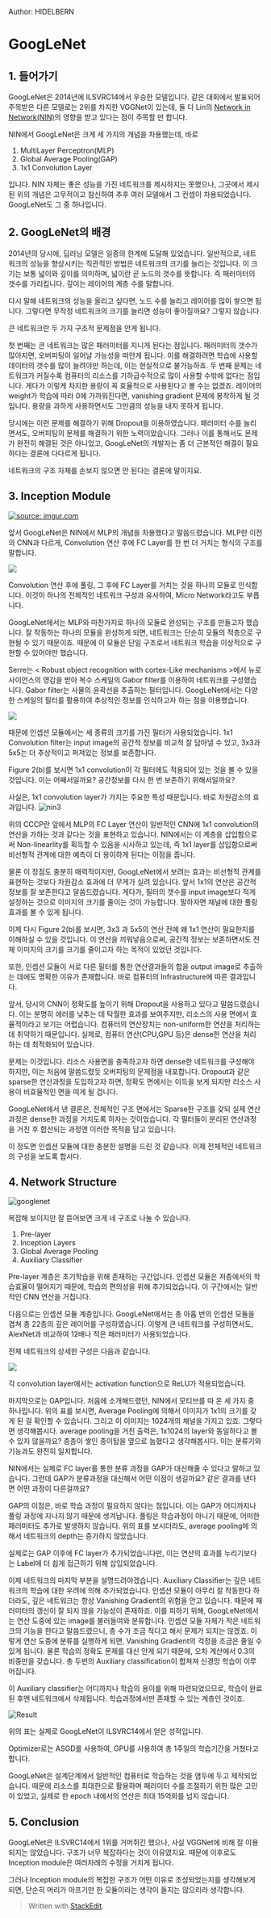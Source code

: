 ﻿Author: HIDELBERN

# GoogLeNet
## 1. 들어가기

GoogLeNet은 2014년에 ILSVRC14에서 우승한 모델입니다.  같은 대회에서 발표되어 주목받은 다른 모델로는 2위를 차지한 VGGNet이 있는데, 둘 다 Lin의 [Network in Network(NIN)](https://arxiv.org/pdf/1312.4400.pdf)의 영향을 받고 있다는 점이 주목할 만 합니다.

NIN에서 GoogLeNet은 크게 세 가지의 개념을 차용했는데, 바로

 1. MultiLayer Perceptron(MLP)
 2. Global Average Pooling(GAP)
 3. 1x1 Convolution Layer

입니다. NIN 자체는 좋은 성능을 가진 네트워크를 제시하지는 못했으나, 그곳에서 제시된 위의 개념은 고무적이고 참신하여 추후 여러 모델에서 그 컨셉이 차용되었습니다. GoogLeNet도 그 중 하나입니다.

## 2. GoogLeNet의 배경

2014년의 당시에, 딥러닝 모델은 일종의 한계에 도달해 있었습니다.
일반적으로, 네트워크의 성능을 향상시키는 직관적인 방법은 네트워크의 크기를 늘리는 것입니다. 
이 크기는 보통 넓이와 깊이를 의미하며, 넓이란 곧 노드의 갯수를 뜻합니다. 즉 패러미터의 갯수를 가리킵니다. 깊이는 레이어의 계층 수를 말합니다.

다시 말해 네트워크의 성능을 올리고 싶다면, 노드 수를 늘리고 레이어를 많이 쌓으면 됩니다. 그렇다면 무작정 네트워크의 크기를 늘리면 성능이 좋아질까요?
그렇지 않습니다.

큰 네트워크란 두 가지 구조적 문제점을 안게 됩니다.

첫 번째는 큰 네트워크는 많은 패러미터를 지니게 된다는 점입니다. 패러미터의 갯수가 많아지면, 오버피팅이 일어날 가능성을 떠안게 됩니다. 이를 해결하려면 학습에 사용할 데이터의 갯수를 많이 늘려야만 하는데, 이는 현실적으로 불가능하죠.
두 번째 문제는 네트워크가 커질수록 컴퓨터의 리소스를 기하급수적으로 많이 사용할 수밖에 없다는 점입니다.  게다가 이렇게 차지한 용량이 꼭 효율적으로 사용된다고 볼 수는 없겠죠. 레이어의 weight가 학습에 따라 0에 가까워진다면,  vanishing gradient 문제에 봉착하게 될 것입니다. 용량을 과하게 사용하면서도 그만큼의 성능을 내지 못하게 됩니다.

당시에는 이런 문제를 해결하기 위해 Dropout을 이용하였습니다. 패러미터 수를 늘리면서도, 오버피팅의 문제를 해결하기 위한 노력이었습니다. 그러나 이를 통해서도 문제가 완전히 해결된 것은 아니었고, GoogLeNet의 개발자는 좀 더 근본적인 해결이 필요하다는 결론에 다다르게 됩니다.

네트워크의 구조 자체를 손보지 않으면 안 된다는 결론에 말이지요.

## 3. Inception Module

[![](https://i.imgur.com/VY3BkBR.png "source: imgur.com")](https://imgur.com/VY3BkBR)

앞서 GoogLeNet은 NIN에서 MLP의 개념을 차용했다고 말씀드렸습니다. MLP란 이전의 CNN과 다르게, Convolution 연산 후에 FC Layer를 한 번 더 거치는 형식의 구조를 말합니다.

![](http://img1.daumcdn.net/thumb/R1920x0/?fname=http%3A%2F%2Fcfile9.uf.tistory.com%2Fimage%2F99E335475AD5E8BF2469FE)

Convolution 연산 후에 풀링, 그 후에 FC Layer를 거치는 것을 하나의 모듈로 인식합니다. 이것이 하나의 전체적인 네트워크 구성과 유사하여, Micro Network라고도 부릅니다.

GoogLeNet에서는 MLP와 마찬가지로 하나의 모듈로 완성되는 구조를 만들고자 했습니다. 잘 작동하는 하나의 모듈을 완성하게 되면, 네트워크는 단순히 모듈의 적층으로 구현될 수 있기 때문이죠. 때문에 이 모듈은 단일 구조로서 네트워크 학습을 이상적으로 구현할 수 있어야만 했습니다.

Serre는 < Robust object recognition with cortex-Like mechanisms >에서 뉴로사이언스의 영감을 받아 복수 스케일의 Gabor filter를 이용하여 네트워크를 구성했습니다. Gabor filter는 사물의 윤곽선을 추출하는 필터입니다. GoogLeNet에서는 다양한 스케일의 필터를 활용하여 추상적인 정보를 인식하고자 하는 점을 이용했습니다.

![](http://img1.daumcdn.net/thumb/R1920x0/?fname=http%3A%2F%2Fcfile30.uf.tistory.com%2Fimage%2F993A9D4F5AD5813E1101C2)

때문에 인셉션 모듈에서는 세 종류의 크기를 가진 필터가 사용되었습니다. 1x1 Convolution filter는 input image의 공간적 정보를 비교적 잘 담아낼 수 있고, 3x3과 5x5는 더 추상적이고 퍼져있는 정보를 보존합니다.

Figure 2(b)를 보시면 1x1 convolution이 각 필터에도 적용되어 있는 것을 볼 수 있을 것입니다. 이는 어째서일까요? 공간정보를 다시 한 번 보존하기 위해서일까요? 

사실은, 1x1 convolution layer가 가지는 주요한 특성 때문입니다. 바로 차원감소의 효과입니다. 
![nin3](https://user-images.githubusercontent.com/25279765/35000804-aacc58f0-fb28-11e7-9b27-f28c4a6568a2.jpg)

위의 CCCP란 앞에서 MLP의 FC Layer 연산이 일반적인 CNN에 1x1 convolution의 연산을 가하는 것과 같다는 것을 표현하고 있습니다. NIN에서는 이 계층을 삽입함으로써 Non-linearlity를 획득할 수 있음을 시사하고 있는데, 즉 1x1 layer를 삽입함으로써 비선형적 관계에 대한 예측이 더 용이하게 된다는 이점을 줍니다.

물론 이 장점도 충분히 매력적이지만, GoogLeNet에서 보려는 효과는 비선형적 관계를 표현하는 것보다 차원감소 효과에 더 무게가 실려 있습니다. 앞서 1x1의 연산은 공간적 정보를 잘 보존한다고 말씀드렸습니다.  게다가, 필터의 갯수를 input image보다 적게 설정하는 것으로 이미지의 크기를 줄이는 것이 가능합니다. 말하자면 채널에 대한 풀링 효과를 볼 수 있게 됩니다.

이제 다시 Figure 2(b)를 보시면, 3x3 과 5x5의 연산 전에 왜 1x1 연산이 필요한지를 이해하실 수 있을 것입니다. 이 연산을 끼워넣음으로써, 공간적 정보는 보존하면서도 전체 이미지의 크기를 크기를 줄이고자 하는 목적이 있었던 것입니다.

또한, 인셉션 모듈이 서로 다른 필터를 통한 연산결과들의 합을 output image로 추출하는 데에도 명확한 이유가 존재합니다. 바로 컴퓨터의 Infrastructure에 따른 결과입니다.

앞서, 당시의 CNN이 정확도를 높이기 위해 Dropout을 사용하고 있다고 말씀드렸습니다.  이는 분명히 에러를 낮추는 데 탁월한 효과를 보여주지만, 리소스의 사용 면에서 효율적이라고 보기는 어렵습니다. 컴퓨터의 연산장치는 non-uniform한 연산을 처리하는데 취약하기 때문입니다. 실제로, 컴퓨터 연산(CPU,GPU 등)은 dense한 연산을 처리하는 데 최적화되어 있습니다.

문제는 이것입니다. 리소스 사용면을 충족하고자 하면 dense한 네트워크를 구성해야 하지만, 이는 처음에 말씀드렸듯 오버피팅의 문제점을 내포합니다.
Dropout과 같은 sparse한 연산과정을 도입하고자 하면, 정확도 면에서는 이득을 보게 되지만 리소스 사용이 비효율적인 면을 띠게 될 겁니다.

GoogLeNet에서 낸 결론은, 전체적인 구조 면에서는 Sparse한 구조를 갖되 실제 연산과정은 dense한 과정을 거치도록 하자는 것이었습니다.  각 필터들이 분리된 연산과정을 거친 후 합산되는 과정엔 이러한 목적을 담고 있습니다.

이 정도면 인셉션 모듈에 대한 충분한 설명을 드린 것 같습니다. 이제 전체적인 네트워크의 구성을 보도록 합시다.

## 4. Network Structure

![googlenet](https://user-images.githubusercontent.com/25279765/35002702-d5dccb60-fb2d-11e7-88ac-e29d0319f32b.png)

복잡해 보이지만 잘 뜯어보면 크게 네 구조로 나눌 수 있습니다.

 1. Pre-layer
 2. Inception Layers
 3. Global Average Pooling
 4. Auxiliary Classifier


Pre-layer 계층은 초기학습을 위해 존재하는 구간입니다. 인셉션 모듈은 저층에서의 학습효율이 떨어지기 때문에, 학습의 편의성을 위해 추가되었습니다. 이 구간에서는 일반적인 CNN 연산을 거칩니다.

다음으로는 인셉션 모듈 계층입니다. GoogLeNet에서는 총 아홉 번의 인셉션 모듈을 겹쳐 총 22층의 깊은 레이어를 구성하였습니다. 이렇게 큰 네트워크를 구성하면서도, AlexNet과 비교하여 12배나 적은 패러미터가 사용되었습니다. 

전체 네트워크의 상세한 구성은 다음과 같습니다.

![](http://img1.daumcdn.net/thumb/R1920x0/?fname=http%3A%2F%2Fcfile21.uf.tistory.com%2Fimage%2F995C60355ADFDDDB23007E)

각 convolution layer에서는 activation function으로 ReLU가 적용되었습니다.

마지막으로는 GAP입니다. 처음에 소개해드렸던, NIN에서 모티브를 따 온 세 가지 중 하나입니다. 위의 표를 보시면, Average Pooling에 의해서 이미지가 1x1의 크기를 갖게 된 걸 확인할 수 있습니다. 그리고 이 이미지는 1024개의 채널을 가지고 있죠. 그렇다면 생각해봅시다. average pooling을 거친 출력은, 1x1024의 layer와 동일하다고 볼 수 있지 않을까요? 층층이 쌓인 종이탑을 옆으로 눕혔다고 생각해봅시다. 이는 분류기와 기능과도 완전히 일치합니다.

NIN에서는 실제로 FC layer를 통한 분류 과정을 GAP가 대신해줄 수 있다고 말하고 있습니다. 그런데 GAP가 분류과정을 대신해서 어떤 이점이 생길까요? 같은 결과를 낸다면 어떤 과정이 다른걸까요?

GAP의 이점은, 바로 학습 과정이 필요하지 않다는 점입니다. 이는 GAP가 어디까지나 풀링 과정에 지나지 않기 때문에 생겨납니다. 풀링은 학습과정이 아니기 때문에, 어떠한 패러미터도 추가로 발생하지 않습니다. 위의 표를 보시더라도, average pooling에 의해서 네트워크의 depth는 증가하지 않았습니다.

실제로는 GAP 이후에 FC layer가 추가되었습니다만, 이는 연산의 효과를 누리기보다는 Label에 더 쉽게 접근하기 위해 삽입되었습니다.

이제 네트워크의 마지막 부분을 설명드려야겠습니다. Auxiliary Classifier는 깊은 네트워크의 학습에 대한 우려에 의해 추가되었습니다. 인셉션 모듈이 아무리 잘 작동한다 하더라도, 깊은 네트워크는 항상 Vanishing Gradient의 위험을 안고 있습니다. 때문에 패러미터의 갱신이 잘 되지 않을 가능성이 존재하죠. 이를 피하기 위해, GoogLeNet에서는 연산 도중에 있는 image를 불러들여와 분류합니다. 인셉션 모듈 자체가 작은 네트워크의 기능을 한다고 말씀드렸으니, 층 수가 조금 적다고 해서 문제가 되지는 않겠죠.
이렇게 연산 도중에 분류를 실행하게 되면, Vanishing Gradient의 걱정을 조금은 줄일 수 있게 됩니다. 물론 학습의 정확도 문제를 대신 안게 되기 때문에, 오차 계산에서 0.3의 비중만을 갖습니다. 총 두번의 Auxiliary classification이 합쳐져 신경망 학습이 이루어집니다.

이 Auxiliary classifier는 어디까지나 학습의 용이를 위해 마련되었으므로, 학습이 완료된 후엔 네트워크에서 삭제됩니다. 학습과정에서만 존재할 수 있는 계층인 것이죠.

![](https://lh3.googleusercontent.com/0egxygv8l8nov9LbiTW7ag9YItMNhtPWtWiie9Tv1MJX6fIFQ8GFWTVV9TNjesYOYt5DSjw2LdJ5 "Result")
 
 위의 표는 실제로 GoogLeNet이 ILSVRC14에서 얻은 성적입니다.

Optimizer로는 ASGD를 사용하여, GPU를 사용하여 총 1주일의 학습기간을 거쳤다고 합니다.

GoogLeNet은 설계단계에서 일반적인 컴퓨터로 학습하는 것을 염두에 두고 제작되었습니다. 때문에 리소스를 최대한으로 활용하며 패러미터 수를 조절하기 위한 많은 고민이 있었고, 실제로 한 epoch 내에서의 연산은 최대 15억회를 넘지 않습니다.

## 5. Conclusion

GoogLeNet은 ILSVRC14에서 1위를 거머쥐긴 했으나, 사실 VGGNet에 비해 잘 이용되지는 않았습니다. 구조가 너무 복잡하다는 것이 이유였지요. 때문에 이후로도 Inception module은 여러차례의 수정을 거치게 됩니다.

그러나 Inception module의 복잡한 구조가 어떤 이유로 조성되었는지를 생각해보게 되면, 단순히 머리가 아프기만 한 모듈이라는 생각이 들지는 않으리라 생각합니다. 


> Written with [StackEdit](https://stackedit.io/).

